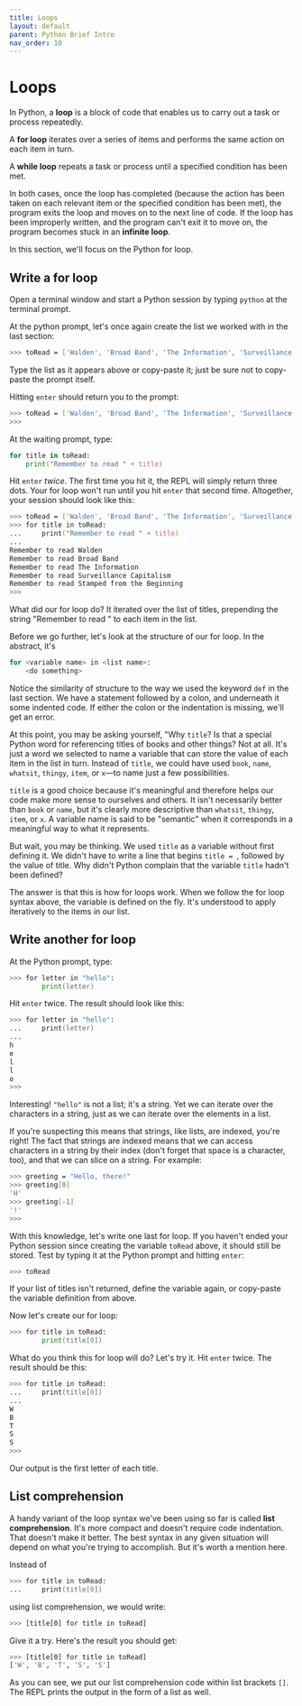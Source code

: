 ```yaml
---
title: Loops
layout: default
parent: Python Brief Intro
nav_order: 10
---
```

# Loops

In Python, a **loop** is a block of code that enables us to carry out a task or process repeatedly.

A **for loop** iterates over a series of items and performs the same action on each item in turn.

A **while loop** repeats a task or process until a specified condition has been met.

In both cases, once the loop has completed (because the action has been taken on each relevant item or the specified condition has been met), the program exits the loop and moves on to the next line of code. If the loop has been improperly written, and the program can't exit it to move on, the program becomes stuck in an **infinite loop**. 

In this section, we'll focus on the Python for loop.

## Write a for loop

Open a terminal window and start a Python session by typing `python` at the terminal prompt.

At the python prompt, let's once again create the list we worked with in the last section:

```zsh
>>> toRead = ['Walden', 'Broad Band', 'The Information', 'Surveillance Capitalism', 'Stamped from the Beginning']
```

Type the list as it appears above or copy-paste it; just be sure not to copy-paste the prompt itself.

Hitting `enter` should return you to the prompt:


```zsh
>>> toRead = ['Walden', 'Broad Band', 'The Information', 'Surveillance Capitalism', 'Stamped from the Beginning']
>>>
```

At the waiting prompt, type:

```zsh
for title in toRead:
    print("Remember to read " + title)
```

Hit `enter` *twice*. The first time you hit it, the REPL will simply return three dots. Your for loop won't run until you hit `enter` that second time. Altogether, your session should look like this:

```zsh
>>> toRead = ['Walden', 'Broad Band', 'The Information', 'Surveillance Capitalism', 'Stamped from the Beginning']
>>> for title in toRead:
...     print("Remember to read " + title)
... 
Remember to read Walden
Remember to read Broad Band
Remember to read The Information
Remember to read Surveillance Capitalism
Remember to read Stamped from the Beginning
>>> 
```
What did our for loop do? It iterated over the list of titles, prepending the string "Remember to read " to each item in the list.

Before we go further, let's look at the structure of our for loop. In the abstract, it's

```zsh
for <variable name> in <list name>:
    <do something>
```

Notice the similarity of structure to the way we used the keyword `def` in the last section. We have a statement followed by a colon, and underneath it some indented code. If either the colon or the indentation is missing, we'll get an error.

At this point, you may be asking yourself, "Why `title`? Is that a special Python word for referencing titles of books and other things? Not at all. It's just a word we selected to name a variable that can store the value of each item in the list in turn. Instead of `title`, we could have used `book`, `name`, `whatsit`, `thingy`, `item`, or `x`&mdash;to name just a few possibilities.

`title` is a good choice because it's meaningful and therefore helps our code make more sense to ourselves and others. It isn't necessarily better than `book` or `name`, but it's clearly more descriptive than `whatsit`, `thingy`, `item`, or `x`. A variable name is said to be "semantic" when it corresponds in a meaningful way to what it represents.

But wait, you may be thinking. We used `title` as a variable without first defining it. We didn't have to write a line that begins `title = `, followed by the value of title. Why didn't Python complain that the variable `title` hadn't been defined?

The answer is that this is how for loops work. When we follow the for loop syntax above, the variable is defined on the fly. It's understood to apply iteratively to the items in our list.

## Write another for loop

At the Python prompt, type:

```zsh
>>> for letter in "hello":
        print(letter)
```
Hit `enter` twice. The result should look like this:

```zsh
>>> for letter in "hello":
...     print(letter)
... 
h
e
l
l
o
>>>
```
Interesting! `"hello"` is not a list; it's a string. Yet we can iterate over the characters in a string, just as we can iterate over the elements in a list.

If you're suspecting this means that strings, like lists, are indexed, you're right! The fact that strings are indexed means that we can access characters in a string by their index (don't forget that space is a character, too), and that we can slice on a string. For example:

```zsh
>>> greeting = "Hello, there!"
>>> greeting[0]
'H'
>>> greeting[-1]
'!'
>>> 
```

With this knowledge, let's write one last for loop. If you haven't ended your Python session since creating the variable `toRead` above, it should still be stored. Test by typing it at the Python prompt and hitting `enter`:

```zsh
>>> toRead
```

If your list of titles isn't returned, define the variable again, or copy-paste the variable definition from above.

Now let's create our for loop:

```zsh
>>> for title in toRead:
        print(title[0])
```
What do you think this for loop will do? Let's try it. Hit `enter` twice. The result should be this:

```zsh
>>> for title in toRead:
...     print(title[0])
... 
W
B
T
S
S
>>> 
```
Our output is the first letter of each title.

## List comprehension

A handy variant of the loop syntax we've been using so far is called **list comprehension**. It's more compact and doesn't require code indentation. That doesn't make it better. The best syntax in any given situation will depend on what you're trying to accomplish. But it's worth a mention here.

Instead of 

```zsh
>>> for title in toRead:
...     print(title[0])
```
using list comprehension, we would write:

```zsh
>>> [title[0] for title in toRead]
```

Give it a try. Here's the result you should get:

```zsh
>>> [title[0] for title in toRead]
['W', 'B', 'T', 'S', 'S']
```
As you can see, we put our list comprehension code within list brackets `[]`. The REPL prints the output in the form of a list as well.
